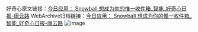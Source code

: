 好奇心原文链接：[今日应用： Snowball 想成为你的惟一收件箱_智能_好奇心日报-唐云路](https://www.qdaily.com/articles/2744.html)
WebArchive归档链接：[今日应用： Snowball 想成为你的惟一收件箱_智能_好奇心日报-唐云路](http://web.archive.org/web/20190623151353/https://www.qdaily.com/articles/2744.html)
![image](http://ww3.sinaimg.cn/large/007d5XDply1g3v6hkcdzxj30u030d4qp)